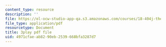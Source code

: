 ```yaml
---
content_type: resource
description: ''
file: https://ol-ocw-studio-app-qa.s3.amazonaws.com/courses/18-404j-theory-of-computation-fall-2020/4971cfaeab8290eb2539668bfa3287d7_m9eHViDPAJQ.pdf
file_type: application/pdf
resourcetype: Document
title: 3play pdf file
uid: 4971cfae-ab82-90eb-2539-668bfa3287d7
---
```

